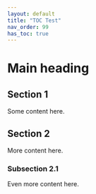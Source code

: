 ```yaml
---
layout: default
title: "TOC Test"
nav_order: 99
has_toc: true
---
```


# Main heading

## Section 1
Some content here.

## Section 2
More content here.

### Subsection 2.1
Even more content here.
